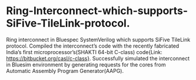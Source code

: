 # Ring-Interconnect-which-supports-SiFive-TileLink-protocol.
Ring interconnect in Bluespec SystemVerilog which supports SiFive TileLink protocol. Compiled the interconnect’s code with the recently fabricated India’s first microprocessor’s(SHAKTI 64-bit C-class) code{Link: https://bitbucket.org/casl/c-class}. Successfully simulated the interconnect in Bluesim environment by generating requests for the cores from Automatic Assembly Program Generator(AAPG).
